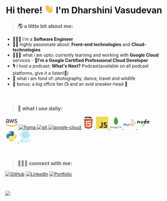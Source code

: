 <h1 align="center">Hi there! <img  src="https://raw.githubusercontent.com/ABSphreak/ABSphreak/master/gifs/Hi.gif" width="30px"> I'm Dharshini Vasudevan</h1>

> ### 🌎 a little bit about me:
- 👩🏻‍💻 i'm a **Software Engineer**
- 🫶🏻 highly passionate about: **Front-end technologies** and **Cloud-technologies**
- 🙋🏻‍♀️ what i am upto: currently learning and working with **Google Cloud** services - 🤫**I'm a Google Certified Professional Cloud Developer**
- 🎙️ i host a podcast: **What's Next?** Podcast(available on all podcast platforms, give it a listen!👀)
- 📸 what i am fond of: photography, dance, travel and wildlife
- 🫢 bonus: a big office fan 📺 and an avid sneaker-head 👟
  
<br>

> ### 👾 what i use daily:

<p align="left">
  <a href="https://aws.amazon.com" target="_blank" rel="noreferrer">
    <img src="https://raw.githubusercontent.com/devicons/devicon/master/icons/amazonwebservices/amazonwebservices-original-wordmark.svg" alt="aws" width="40" height="40"/>
  </a>
  <a href="https://www.figma.com/" target="_blank" rel="noreferrer">
    <img src="https://www.vectorlogo.zone/logos/figma/figma-icon.svg" alt="figma" width="40" height="40"/>
  </a>
  <a href="https://git-scm.com/" target="_blank" rel="noreferrer">
    <img src="https://www.vectorlogo.zone/logos/git-scm/git-scm-icon.svg" alt="git" width="40" height="40"/>
  </a>
   <a href="https://cloud.google.com/?hl=en" target="_blank" rel="noreferrer">
    <img src="https://www.vectorlogo.zone/logos/google_cloud/google_cloud-ar21.svg" alt="google-cloud" width="40" height="40"/>
  </a>
  <a href="https://www.w3.org/html/" target="_blank" rel="noreferrer">
    <img src="https://raw.githubusercontent.com/devicons/devicon/master/icons/html5/html5-original-wordmark.svg" alt="html5" width="40" height="40"/>
  </a>
  <a href="https://developer.mozilla.org/en-US/docs/Web/JavaScript" target="_blank" rel="noreferrer">
    <img src="https://raw.githubusercontent.com/devicons/devicon/master/icons/javascript/javascript-original.svg" alt="javascript" width="40" height="40"/>
  </a>
  <a href="https://www.mongodb.com/" target="_blank" rel="noreferrer">
    <img src="https://raw.githubusercontent.com/devicons/devicon/master/icons/mongodb/mongodb-original-wordmark.svg" alt="mongodb" width="40" height="40"/>
  </a>
  <a href="https://www.mysql.com/" target="_blank" rel="noreferrer">
    <img src="https://raw.githubusercontent.com/devicons/devicon/master/icons/mysql/mysql-original-wordmark.svg" alt="mysql" width="40" height="40"/>
  </a>
  <a href="https://nodejs.org" target="_blank" rel="noreferrer">
    <img src="https://raw.githubusercontent.com/devicons/devicon/master/icons/nodejs/nodejs-original-wordmark.svg" alt="nodejs" width="40" height="40"/>
  </a>
  <a href="https://www.python.org" target="_blank" rel="noreferrer">
    <img src="https://raw.githubusercontent.com/devicons/devicon/master/icons/python/python-original.svg" alt="python" width="40" height="40"/>
  </a>
  <a href="https://reactjs.org/" target="_blank" rel="noreferrer">
    <img src="https://raw.githubusercontent.com/devicons/devicon/master/icons/react/react-original-wordmark.svg" alt="react" width="40" height="40"/>
  </a>
</p>

<br>

> ### 🙋🏻‍♀️ connect with me:
[![GitHub](https://img.shields.io/badge/GitHub-100000?style=for-the-badge&logo=github&logoColor=white)](https://github.com/dharshx)
[![LinkedIn](https://img.shields.io/badge/LinkedIn-0077B5?style=for-the-badge&logo=linkedin&logoColor=white)](https://www.linkedin.com/in/dharshini-vasudevan/)
[![Portfolio](https://img.shields.io/badge/Portfolio-255E63?style=for-the-badge&logo=About.me&logoColor=white)](https://dharshinivasudevan.com)

<br> 

<p align="left">
  <img src="https://media.giphy.com/media/dsKnRuALlWsZG/giphy.gif" width="450">
</p>




